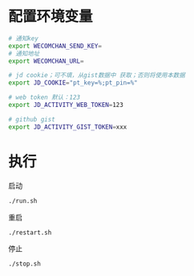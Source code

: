 # 配置环境变量

```bash
# 通知key
export WECOMCHAN_SEND_KEY=
# 通知地址
export WECOMCHAN_URL=

# jd cookie；可不填，从gist数据中 获取；否则将使用本数据
export JD_COOKIE="pt_key=%;pt_pin=%"

# web token 默认：123
export JD_ACTIVITY_WEB_TOKEN=123

# github gist
export JD_ACTIVITY_GIST_TOKEN=xxx
```

# 执行

启动

```bash
./run.sh
```

重启
```bash
./restart.sh
```

停止
```bash
./stop.sh
```